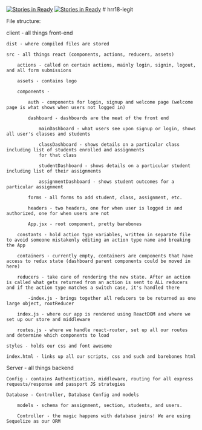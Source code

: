 [![Stories in Ready](https://badge.waffle.io/HR18-Legit/hrr18-legit.png?label=ready&title=Ready)](https://waffle.io/HR18-Legit/hrr18-legit)
[![Stories in Ready](https://badge.waffle.io/HR18-Legit/hrr18-legit.png?label=ready&title=Ready)](https://waffle.io/HR18-Legit/hrr18-legit)
﻿# hrr18-legit

File structure:

client - all things front-end

    dist - where compiled files are stored

    src - all things react (components, actions, reducers, assets)

        actions - called on certain actions, mainly login, signin, logout, and all form submissions

        assets - contains logo

        components -

            auth - components for login, signup and welcome page (welcome page is what shows when users not logged in)

            dashboard - dashboards are the meat of the front end

                mainDashboard - what users see upon signup or login, shows all user's classes and students

                classDashboard - shows details on a particular class including list of students enrolled and assignments
                for that class

                studentDashboard - shows details on a particular student including list of their assignments

                assignmentDashboard - shows student outcomes for a particular assignment

            forms - all forms to add student, class, assignment, etc.

            headers - two headers, one for when user is logged in and authorized, one for when users are not

            App.jsx - root component, pretty barebones

        constants - hold action type variables, written in separate file to avoid someone mistakenly editing an action type name and breaking the App

        containers - currently empty, containers are components that have access to redux state (dashboard parent components could be moved in here)

        reducers - take care of rendering the new state. After an action is called what gets returned from an action is sent to ALL reducers and if the action type matches a switch case, it's handled there

            -index.js - brings together all reducers to be returned as one large object, rootReducer

        index.js - where our app is rendered using ReactDOM and where we set up our store and middleware

        routes.js - where we handle react-router, set up all our routes and determine which components to load

    styles - holds our css and font awesome

    index.html - links up all our scripts, css and such and barebones html

Server - all things backend

    Config - contains Authentication, middleware, routing for all express requests/response and passport JS strategies

    Database - Controller, Database Config and models

        models - schema for assignment, section, students, and users.

        Controller - the magic happens with database joins! We are using Sequelize as our ORM
